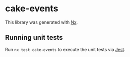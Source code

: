 # cake-events

This library was generated with [Nx](https://nx.dev).

## Running unit tests

Run `nx test cake-events` to execute the unit tests via [Jest](https://jestjs.io).
